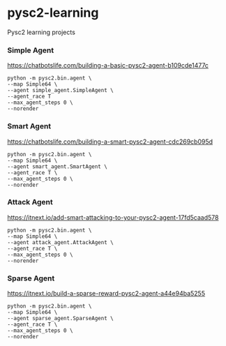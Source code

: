 # pysc2-learning
Pysc2 learning projects

### Simple Agent
https://chatbotslife.com/building-a-basic-pysc2-agent-b109cde1477c
```
python -m pysc2.bin.agent \
--map Simple64 \
--agent simple_agent.SimpleAgent \
--agent_race T
--max_agent_steps 0 \
--norender
```

### Smart Agent
https://chatbotslife.com/building-a-smart-pysc2-agent-cdc269cb095d
```
python -m pysc2.bin.agent \
--map Simple64 \
--agent smart_agent.SmartAgent \
--agent_race T \
--max_agent_steps 0 \
--norender
```

### Attack Agent
https://itnext.io/add-smart-attacking-to-your-pysc2-agent-17fd5caad578
```
python -m pysc2.bin.agent \
--map Simple64 \
--agent attack_agent.AttackAgent \
--agent_race T \
--max_agent_steps 0 \
--norender
```

### Sparse Agent
https://itnext.io/build-a-sparse-reward-pysc2-agent-a44e94ba5255
```
python -m pysc2.bin.agent \
--map Simple64 \
--agent sparse_agent.SparseAgent \
--agent_race T \
--max_agent_steps 0 \
--norender
```
